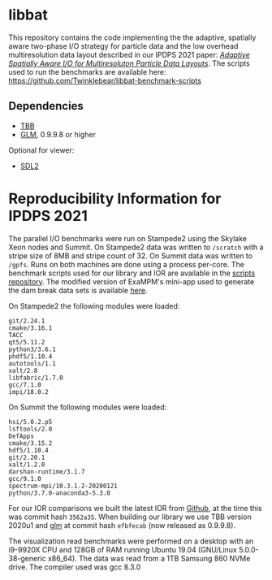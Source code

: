 # libbat

This repository contains the code implementing the 
the adaptive, spatially aware two-phase I/O strategy
for particle data and the low overhead multiresolution data layout
described in our IPDPS 2021 paper:
[*Adaptive Spatially Aware I/O for Multiresoluton Particle Data Layouts*](https://www.willusher.io/publications/particleio-ipdps21).
The scripts used to run the benchmarks are available here: https://github.com/Twinklebear/libbat-benchmark-scripts

## Dependencies

- [TBB](https://github.com/oneapi-src/oneTBB)
- [GLM](https://github.com/g-truc/glm), 0.9.9.8 or higher

Optional for viewer:

- [SDL2](https://www.libsdl.org/)


# Reproducibility Information for IPDPS 2021

The parallel I/O benchmarks were run on Stampede2 using the
Skylake Xeon nodes and Summit. On Stampede2 data was written
to `/scratch` with a stripe size of 8MB and stripe count of 32.
On Summit data was written to `/gpfs`. Runs on both machines
are done using a process per-core. The benchmark scripts used
for our library and IOR are available in the [scripts repository](https://github.com/Twinklebear/libbat-benchmark-scripts).
The modified version of ExaMPM's mini-app used to generate the
dam break data sets is available [here](https://github.com/Twinklebear/ExaMPM-libbat).

On Stampede2 the following modules were loaded:
```
git/2.24.1
cmake/3.16.1
TACC
qt5/5.11.2
python3/3.6.1
phdf5/1.10.4
autotools/1.1
xalt/2.8
libfabric/1.7.0
gcc/7.1.0
impi/18.0.2
```

On Summit the following modules were loaded:
```
hsi/5.0.2.p5
lsftools/2.0
DefApps
cmake/3.15.2
hdf5/1.10.4
git/2.20.1
xalt/1.2.0
darshan-runtime/3.1.7
gcc/9.1.0
spectrum-mpi/10.3.1.2-20200121
python/3.7.0-anaconda3-5.3.0
```

For our IOR comparisons we built the latest IOR from [Github](https://github.com/hpc/ior),
at the time this was commit hash `3562a35`.
When building our library we use TBB version 2020u1 and [glm](https://github.com/g-truc/glm)
at commit hash `efbfecab` (now released as 0.9.9.8).

The visualization read benchmarks were performed on a desktop
with an i9-9920X CPU and 128GB of RAM running Ubuntu 19.04
(GNU/Linux 5.0.0-38-generic x86_64). The data was read from a
1TB Samsung 860 NVMe drive. The compiler used was gcc 8.3.0

